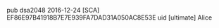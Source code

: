 pub   dsa2048 2016-12-24 [SCA]
      EF86E97B41918B7E7E939FA7DAD31A050AC8E53E
uid           [ultimate] Alice
